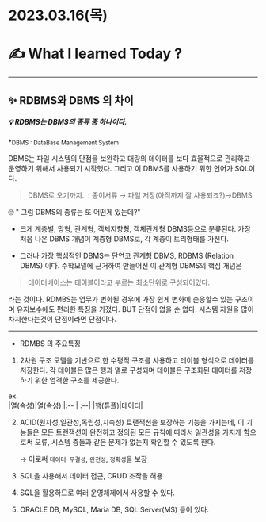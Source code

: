 # 2023.03.16(목)

# ✍️ What I learned Today ?

---
## ✨ RDBMS와 DBMS 의 차이
 #####  💡  *RDBMS는 DBMS의 종류 중 하나이다.*
  *<small>DBMS : DataBase Management System</small>

DBMS는 파일 시스템의 단점을 보완하고 대량의 데이터를 보다 효율적으로 관리하고 운영하기 위해서 사용되기 시작했다. 
그리고 이 DBMS를 사용하기 위한 언어가 SQL이다.

> DBMS로 오기까지.. : 종이서류 → 파일 저장(아직까지 잘 사용되죠?)→DBMS

 🙄 " 그럼 DBMS의 종류는 또 어떤게 있는데?"

- 크게 계층별, 망형, 관계형, 객체지향형, 객체관계형 DBMS등으로 분류된다.
가장 처음 나온 DBMS 개념이 계층형 DBMS로, 각 계층이 트리형태를 가진다.


- 그러나 가장 핵심적인 DBMS는 단연코 관계형 DBMS, RDBMS (Relation DBMS) 이다.
수학모델에 근거하여 만들어진 이 관계형 DBMS의 핵심 개념은 
> 데이터베이스는 테이블이라고 부르는 최소단위로 구성되어있다.

라는 것이다. RDMBS는 업무가 변화될 경우에 가장 쉽게 변화에 순응할수 있는 구조이며 유지보수에도 편리한 특징을 가졌다. 
BUT 단점이 없을 순 없다. 시스템 자원을 많이 차지한다는것이 단점이라면 단점이다. 

--- 

* RDMBS 의 주요특징 
1. 2차원 구조 모델을 기반으로 한 수평적 구조를 사용하고 테이블 형식으로 데이터를 저장한다. 각 테이블은 많은 행과 열로 구성되며 테이블은 구조화된 데이터를 저장하기 위한 엄격한 구조를 제공한다.


ex.  
 |열(속성)|열(속성)
  |:--  | :--|
  |행(튜플)|데이터|



2. ACID(원자성,일관성,독립성,지속성) 트랜잭션을 보장하는 기능을 가지는데, 이 기능들은 모든 트랜잭션이 완전하고 정의된 모든 규칙에 따라서 일관성을 가지게 함으로써 오류, 시스템 충돌과 같은 문제가 없는지 확인할 수 있도록 한다. 

   → 이로써 `데이터 무결성`, `완전성`, `정확성`을 보장

3. SQL을 사용해서 데이터 접근, CRUD 조작을 허용

4. SQL을 활용하므로 여러 운영체제에서 사용할 수 있다.

5. ORACLE DB, MySQL, Maria DB, SQL Server(MS) 등이 있다.


